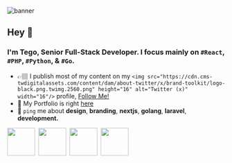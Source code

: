 ![banner](https://pbs.twimg.com/profile_banners/1177664970647068672/1713449451/1500x500)

## Hey 👋
### I'm Tego, Senior Full-Stack Developer. I focus mainly on `#React`, `#PHP`, `#Python`, & `#Go`.

- 👉🏽 I publish most of my content on my `<img src="https://cdn.cms-twdigitalassets.com/content/dam/about-twitter/x/brand-toolkit/logo-black.png.twimg.2560.png" height="16" alt="Twitter (x)" width="16"/>` profile, [Follow Me!](https://x.com/tegodotdev)
- 🍣 My Portfolio is right [here](https://tego.dev)
- 📲 `ping` me about **design**, **branding**, **nextjs**, **golang**, **laravel**, **development.**
<div>
<img src="https://github.com/laravel.png" height="64" width="64"/>&nbsp;
<img src="https://github.com/nextjs.png" height="64" width="64"/>&nbsp;
<img src="https://github.com/python.png" height="64" width="64"/>&nbsp;
<img src="https://github.com/golang.png" height="64" width="64"/>&nbsp;
</div>
